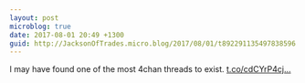 ```yaml
---
layout: post
microblog: true
date: 2017-08-01 20:49 +1300
guid: http://JacksonOfTrades.micro.blog/2017/08/01/t892291135497838596.html
---
```

I may have found one of the most 4chan threads to exist. [t.co/cdCYrP4cj...](https://t.co/cdCYrP4cj9)
